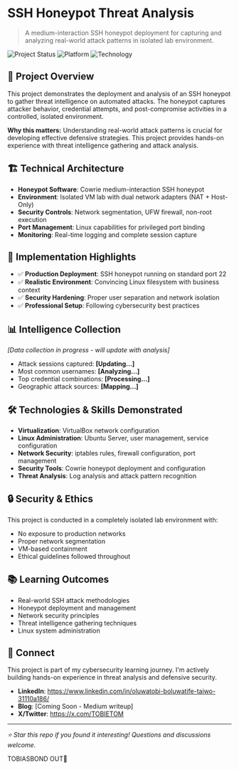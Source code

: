 # SSH Honeypot Threat Analysis

> A medium-interaction SSH honeypot deployment for capturing and analyzing real-world attack patterns in isolated lab environment.

![Project Status](https://img.shields.io/badge/Status-Active%20Data%20Collection-green)
![Platform](https://img.shields.io/badge/Platform-Ubuntu%2022.04-orange)
![Technology](https://img.shields.io/badge/Honeypot-Cowrie-blue)

## 🎯 Project Overview

This project demonstrates the deployment and analysis of an SSH honeypot to gather threat intelligence on automated attacks. The honeypot captures attacker behavior, credential attempts, and post-compromise activities in a controlled, isolated environment.

**Why this matters:** Understanding real-world attack patterns is crucial for developing effective defensive strategies. This project provides hands-on experience with threat intelligence gathering and attack analysis.

## 🏗️ Technical Architecture

- **Honeypot Software**: Cowrie medium-interaction SSH honeypot
- **Environment**: Isolated VM lab with dual network adapters (NAT + Host-Only)
- **Security Controls**: Network segmentation, UFW firewall, non-root execution
- **Port Management**: Linux capabilities for privileged port binding
- **Monitoring**: Real-time logging and complete session capture

## 🚀 Implementation Highlights

- ✅ **Production Deployment**: SSH honeypot running on standard port 22
- ✅ **Realistic Environment**: Convincing Linux filesystem with business context
- ✅ **Security Hardening**: Proper user separation and network isolation
- ✅ **Professional Setup**: Following cybersecurity best practices

## 📊 Intelligence Collection

*[Data collection in progress - will update with analysis]*

- Attack sessions captured: **[Updating...]**
- Most common usernames: **[Analyzing...]**
- Top credential combinations: **[Processing...]**
- Geographic attack sources: **[Mapping...]**

## 🛠️ Technologies & Skills Demonstrated

- **Virtualization**: VirtualBox network configuration
- **Linux Administration**: Ubuntu Server, user management, service configuration
- **Network Security**: iptables rules, firewall configuration, port management
- **Security Tools**: Cowrie honeypot deployment and configuration
- **Threat Analysis**: Log analysis and attack pattern recognition

## 🔒 Security & Ethics

This project is conducted in a completely isolated lab environment with:
- No exposure to production networks
- Proper network segmentation
- VM-based containment
- Ethical guidelines followed throughout

## 📚 Learning Outcomes

- Real-world SSH attack methodologies
- Honeypot deployment and management
- Network security principles
- Threat intelligence gathering techniques
- Linux system administration

## 🤝 Connect

This project is part of my cybersecurity learning journey. I'm actively building hands-on experience in threat analysis and defensive security.

- **LinkedIn**: https://www.linkedin.com/in/oluwatobi-boluwatife-taiwo-31110a186/
- **Blog**: [Coming Soon - Medium writeup]
- **X/Twitter**: https://x.com/TOBIETOM

---
*⭐ Star this repo if you found it interesting! Questions and discussions welcome.*

TOBIASBOND OUT🖤
